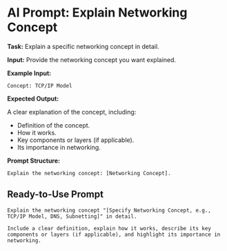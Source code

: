 # AI Prompt: Explain Networking Concept

**Task:** Explain a specific networking concept in detail.

**Input:** Provide the networking concept you want explained.

**Example Input:**

```
Concept: TCP/IP Model
```

**Expected Output:**

A clear explanation of the concept, including:
*   Definition of the concept.
*   How it works.
*   Key components or layers (if applicable).
*   Its importance in networking.

**Prompt Structure:**

```
Explain the networking concept: [Networking Concept].
```

## Ready-to-Use Prompt

```
Explain the networking concept "[Specify Networking Concept, e.g., TCP/IP Model, DNS, Subnetting]" in detail.

Include a clear definition, explain how it works, describe its key components or layers (if applicable), and highlight its importance in networking.
